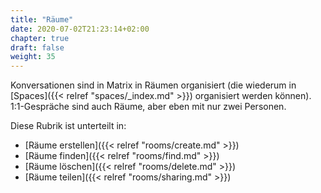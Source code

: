 ```yaml
---
title: "Räume"
date: 2020-07-02T21:23:14+02:00
chapter: true
draft: false
weight: 35
---
```


Konversationen sind in Matrix in Räumen organisiert (die wiederum in [Spaces]({{< relref "spaces/_index.md" >}}) organisiert werden können). 1:1-Gespräche sind auch Räume, aber eben mit nur zwei Personen.

Diese Rubrik ist unterteilt in:
* [Räume erstellen]({{< relref "rooms/create.md" >}})
* [Räume finden]({{< relref "rooms/find.md" >}})
* [Räume löschen]({{< relref "rooms/delete.md" >}})
* [Räume teilen]({{< relref "rooms/sharing.md" >}})
